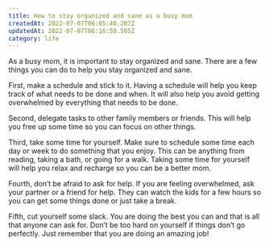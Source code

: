 ```yaml
---
title: How to stay organized and sane as a busy mom
createdAt: 2022-07-07T06:05:40.207Z
updatedAt: 2022-07-07T06:16:50.585Z
category: life
---
```


As a busy mom, it is important to stay organized and sane. There are a few things you can do to help you stay organized and sane.

First, make a schedule and stick to it. Having a schedule will help you keep track of what needs to be done and when. It will also help you avoid getting overwhelmed by everything that needs to be done.

Second, delegate tasks to other family members or friends. This will help you free up some time so you can focus on other things.

Third, take some time for yourself. Make sure to schedule some time each day or week to do something that you enjoy. This can be anything from reading, taking a bath, or going for a walk. Taking some time for yourself will help you relax and recharge so you can be a better mom.

Fourth, don’t be afraid to ask for help. If you are feeling overwhelmed, ask your partner or a friend for help. They can watch the kids for a few hours so you can get some things done or just take a break.

Fifth, cut yourself some slack. You are doing the best you can and that is all that anyone can ask for. Don’t be too hard on yourself if things don’t go perfectly. Just remember that you are doing an amazing job!
